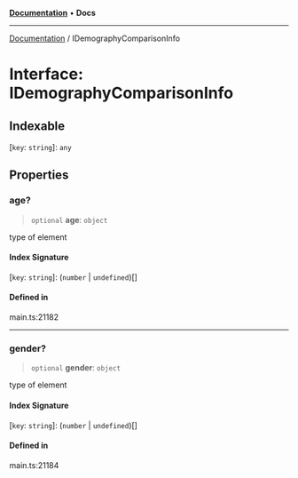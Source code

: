 [**Documentation**](../README.md) • **Docs**

***

[Documentation](../README.md) / IDemographyComparisonInfo

# Interface: IDemographyComparisonInfo

## Indexable

 \[`key`: `string`\]: `any`

## Properties

### age?

> `optional` **age**: `object`

type of element

#### Index Signature

 \[`key`: `string`\]: (`number` \| `undefined`)[]

#### Defined in

main.ts:21182

***

### gender?

> `optional` **gender**: `object`

type of element

#### Index Signature

 \[`key`: `string`\]: (`number` \| `undefined`)[]

#### Defined in

main.ts:21184
